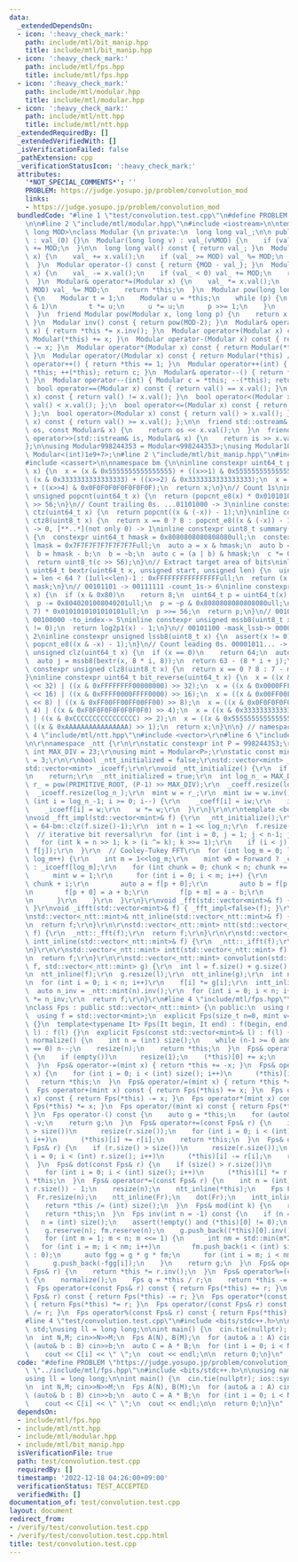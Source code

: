 ```yaml
---
data:
  _extendedDependsOn:
  - icon: ':heavy_check_mark:'
    path: include/mtl/bit_manip.hpp
    title: include/mtl/bit_manip.hpp
  - icon: ':heavy_check_mark:'
    path: include/mtl/fps.hpp
    title: include/mtl/fps.hpp
  - icon: ':heavy_check_mark:'
    path: include/mtl/modular.hpp
    title: include/mtl/modular.hpp
  - icon: ':heavy_check_mark:'
    path: include/mtl/ntt.hpp
    title: include/mtl/ntt.hpp
  _extendedRequiredBy: []
  _extendedVerifiedWith: []
  _isVerificationFailed: false
  _pathExtension: cpp
  _verificationStatusIcon: ':heavy_check_mark:'
  attributes:
    '*NOT_SPECIAL_COMMENTS*': ''
    PROBLEM: https://judge.yosupo.jp/problem/convolution_mod
    links:
    - https://judge.yosupo.jp/problem/convolution_mod
  bundledCode: "#line 1 \"test/convolution.test.cpp\"\n#define PROBLEM \"https://judge.yosupo.jp/problem/convolution_mod\"\
    \n\n#line 2 \"include/mtl/modular.hpp\"\n#include <iostream>\n\ntemplate <long\
    \ long MOD>\nclass Modular {\n private:\n  long long val_;\n\n public:\n  Modular()\
    \ : val_(0) {}\n  Modular(long long v) : val_(v%MOD) {\n    if (val_ < 0) val_\
    \ += MOD;\n  }\n\n  long long val() const { return val_; }\n  Modular& operator+=(Modular\
    \ x) {\n    val_ += x.val();\n    if (val_ >= MOD) val_ %= MOD;\n    return *this;\n\
    \  }\n  Modular operator-() const { return {MOD - val_}; }\n  Modular& operator-=(Modular\
    \ x) {\n    val_ -= x.val();\n    if (val_ < 0) val_ += MOD;\n    return *this;\n\
    \  }\n  Modular& operator*=(Modular x) {\n    val_ *= x.val();\n    if (val_ >=\
    \ MOD) val_ %= MOD;\n    return *this;\n  }\n  Modular pow(long long p) const\
    \ {\n    Modular t = 1;\n    Modular u = *this;\n    while (p) {\n      if (p\
    \ & 1)\n        t *= u;\n      u *= u;\n      p >>= 1;\n    }\n    return t;\n\
    \  }\n  friend Modular pow(Modular x, long long p) {\n    return x.pow(p);\n \
    \ }\n  Modular inv() const { return pow(MOD-2); }\n  Modular& operator/=(Modular\
    \ x) { return *this *= x.inv(); }\n  Modular operator+(Modular x) const { return\
    \ Modular(*this) += x; }\n  Modular operator-(Modular x) const { return Modular(*this)\
    \ -= x; }\n  Modular operator*(Modular x) const { return Modular(*this) *= x;\
    \ }\n  Modular operator/(Modular x) const { return Modular(*this) /= x; }\n  Modular&\
    \ operator++() { return *this += 1; }\n  Modular operator++(int) { Modular c =\
    \ *this; ++(*this); return c; }\n  Modular& operator--() { return *this -= 1;\
    \ }\n  Modular operator--(int) { Modular c = *this; --(*this); return c; }\n\n\
    \  bool operator==(Modular x) const { return val() == x.val(); }\n  bool operator!=(Modular\
    \ x) const { return val() != x.val(); }\n  bool operator<(Modular x) const { return\
    \ val() < x.val(); };\n  bool operator<=(Modular x) const { return val() <= x.val();\
    \ };\n  bool operator>(Modular x) const { return val() > x.val(); };\n  bool operator>=(Modular\
    \ x) const { return val() >= x.val(); };\n\n  friend std::ostream& operator<<(std::ostream&\
    \ os, const Modular& x) {\n    return os << x.val();\n  }\n  friend std::istream&\
    \ operator>>(std::istream& is, Modular& x) {\n    return is >> x.val_;\n  }\n\n\
    };\n\nusing Modular998244353 = Modular<998244353>;\nusing Modular1000000007 =\
    \ Modular<(int)1e9+7>;\n#line 2 \"include/mtl/bit_manip.hpp\"\n#include <cstdint>\n\
    #include <cassert>\n\nnamespace bm {\n\ninline constexpr uint64_t popcnt_e8(uint64_t\
    \ x) {\n  x = (x & 0x5555555555555555) + ((x>>1) & 0x5555555555555555);\n  x =\
    \ (x & 0x3333333333333333) + ((x>>2) & 0x3333333333333333);\n  x = (x & 0x0F0F0F0F0F0F0F0F)\
    \ + ((x>>4) & 0x0F0F0F0F0F0F0F0F);\n  return x;\n}\n// Count 1s\ninline constexpr\
    \ unsigned popcnt(uint64_t x) {\n  return (popcnt_e8(x) * 0x0101010101010101)\
    \ >> 56;\n}\n// Count trailing 0s. ...01101000 -> 3\ninline constexpr unsigned\
    \ ctz(uint64_t x) {\n  return popcnt((x & (-x)) - 1);\n}\ninline constexpr unsigned\
    \ ctz8(uint8_t x) {\n  return x == 0 ? 8 : popcnt_e8((x & (-x)) - 1);\n}\n// [00..0](8bit)\
    \ -> 0, [**..*](not only 0) -> 1\ninline constexpr uint8_t summary(uint64_t x)\
    \ {\n  constexpr uint64_t hmask = 0x8080808080808080ull;\n  constexpr uint64_t\
    \ lmask = 0x7F7F7F7F7F7F7F7Full;\n  auto a = x & hmask;\n  auto b = x & lmask;\n\
    \  b = hmask - b;\n  b = ~b;\n  auto c = (a | b) & hmask;\n  c *= 0x0002040810204081ull;\n\
    \  return uint8_t(c >> 56);\n}\n// Extract target area of bits\ninline constexpr\
    \ uint64_t bextr(uint64_t x, unsigned start, unsigned len) {\n  uint64_t mask\
    \ = len < 64 ? (1ull<<len)-1 : 0xFFFFFFFFFFFFFFFFull;\n  return (x >> start) &\
    \ mask;\n}\n// 00101101 -> 00111111 -count_1s-> 6\ninline constexpr unsigned log2p1(uint8_t\
    \ x) {\n  if (x & 0x80)\n    return 8;\n  uint64_t p = uint64_t(x) * 0x0101010101010101ull;\n\
    \  p -= 0x8040201008040201ull;\n  p = ~p & 0x8080808080808080ull;\n  p = (p >>\
    \ 7) * 0x0101010101010101ull;\n  p >>= 56;\n  return p;\n}\n// 00101100 -mask_mssb->\
    \ 00100000 -to_index-> 5\ninline constexpr unsigned mssb8(uint8_t x) {\n  assert(x\
    \ != 0);\n  return log2p1(x) - 1;\n}\n// 00101100 -mask_lssb-> 00000100 -to_index->\
    \ 2\ninline constexpr unsigned lssb8(uint8_t x) {\n  assert(x != 0);\n  return\
    \ popcnt_e8((x & -x) - 1);\n}\n// Count leading 0s. 00001011... -> 4\ninline constexpr\
    \ unsigned clz(uint64_t x) {\n  if (x == 0)\n    return 64;\n  auto i = mssb8(summary(x));\n\
    \  auto j = mssb8(bextr(x, 8 * i, 8));\n  return 63 - (8 * i + j);\n}\ninline\
    \ constexpr unsigned clz8(uint8_t x) {\n  return x == 0 ? 8 : 7 - mssb8(x);\n\
    }\ninline constexpr uint64_t bit_reverse(uint64_t x) {\n  x = ((x & 0x00000000FFFFFFFF)\
    \ << 32) | ((x & 0xFFFFFFFF00000000) >> 32);\n  x = ((x & 0x0000FFFF0000FFFF)\
    \ << 16) | ((x & 0xFFFF0000FFFF0000) >> 16);\n  x = ((x & 0x00FF00FF00FF00FF)\
    \ << 8) | ((x & 0xFF00FF00FF00FF00) >> 8);\n  x = ((x & 0x0F0F0F0F0F0F0F0F) <<\
    \ 4) | ((x & 0xF0F0F0F0F0F0F0F0) >> 4);\n  x = ((x & 0x3333333333333333) << 2)\
    \ | ((x & 0xCCCCCCCCCCCCCCCC) >> 2);\n  x = ((x & 0x5555555555555555) << 1) |\
    \ ((x & 0xAAAAAAAAAAAAAAAA) >> 1);\n  return x;\n}\n\n} // namespace bm\n#line\
    \ 4 \"include/mtl/ntt.hpp\"\n#include <vector>\r\n#line 6 \"include/mtl/ntt.hpp\"\
    \n\r\nnamespace _ntt {\r\n\r\nstatic constexpr int P = 998244353;\r\nstatic constexpr\
    \ int MAX_DIV = 23;\r\nusing mint = Modular<P>;\r\nstatic const mint PRIMITIVE_ROOT\
    \ = 3;\r\n\r\nbool _ntt_initialized = false;\r\nstd::vector<mint> _coeff;\r\n\
    std::vector<mint> _icoeff;\r\n\r\nvoid _ntt_initialize() {\r\n  if (_ntt_initialized)\r\
    \n    return;\r\n  _ntt_initialized = true;\r\n  int log_n_ = MAX_DIV;\r\n  mint\
    \ r_ = pow(PRIMITIVE_ROOT, (P-1) >> MAX_DIV);\r\n  _coeff.resize(log_n_);\r\n\
    \  _icoeff.resize(log_n_);\r\n  mint w = r_;\r\n  mint iw = w.inv();\r\n  for\
    \ (int i = log_n_-1; i >= 0; i--) {\r\n    _coeff[i] = iw;\r\n    iw *= iw;\r\n\
    \    _icoeff[i] = w;\r\n    w *= w;\r\n  }\r\n}\r\n\r\ntemplate <bool Forward>\r\
    \nvoid _fft_impl(std::vector<mint>& f) {\r\n  _ntt_initialize();\r\n  int log_n\
    \ = 64-bm::clz(f.size()-1);\r\n  int n = 1 << log_n;\r\n  f.resize(n, 0);\r\n\
    \  // iterative bit reversal\r\n  for (int i = 0, j = 1; j < n-1; j++) {\r\n \
    \   for (int k = n >> 1; k > (i ^= k); k >>= 1);\r\n    if (i < j) std::swap(f[i],\
    \ f[j]);\r\n  }\r\n  // Cooley-Tukey FFT\r\n  for (int log_m = 0; log_m < log_n;\
    \ log_m++) {\r\n    int m = 1<<log_m;\r\n    mint w0 = Forward ? _coeff[log_m]\
    \ : _icoeff[log_m];\r\n    for (int chunk = 0; chunk < n; chunk += 2*m) {\r\n\
    \      mint w = 1;\r\n      for (int i = 0; i < m; i++) {\r\n        auto p =\
    \ chunk + i;\r\n        auto a = f[p + 0];\r\n        auto b = f[p + m] * w;\r\
    \n        f[p + 0] = a + b;\r\n        f[p + m] = a - b;\r\n        w *= w0;\r\
    \n      }\r\n    }\r\n  }\r\n}\r\nvoid _fft(std::vector<mint>& f) { _fft_impl<true>(f);\
    \ }\r\nvoid _ifft(std::vector<mint>& f) { _fft_impl<false>(f); }\r\n\r\n}\r\n\r\
    \nstd::vector<_ntt::mint>& ntt_inline(std::vector<_ntt::mint>& f) {\r\n  _ntt::_fft(f);\r\
    \n  return f;\r\n}\r\n\r\nstd::vector<_ntt::mint> ntt(std::vector<_ntt::mint>\
    \ f) {\r\n  _ntt::_fft(f);\r\n  return f;\r\n}\r\n\r\nstd::vector<_ntt::mint>&\
    \ intt_inline(std::vector<_ntt::mint>& f) {\r\n  _ntt::_ifft(f);\r\n  return f;\r\
    \n}\r\n\r\nstd::vector<_ntt::mint> intt(std::vector<_ntt::mint> f) {\r\n  _ntt::_ifft(f);\r\
    \n  return f;\r\n}\r\n\r\nstd::vector<_ntt::mint> convolution(std::vector<_ntt::mint>\
    \ f, std::vector<_ntt::mint> g) {\r\n  int l = f.size() + g.size() - 1;\r\n  f.resize(l);\r\
    \n  ntt_inline(f);\r\n  g.resize(l);\r\n  ntt_inline(g);\r\n  int n = f.size();\r\
    \n  for (int i = 0; i < n; i++)\r\n    f[i] *= g[i];\r\n  intt_inline(f);\r\n\
    \  auto n_inv = _ntt::mint(n).inv();\r\n  for (int i = 0; i < n; i++)\r\n    f[i]\
    \ *= n_inv;\r\n  return f;\r\n}\r\n#line 4 \"include/mtl/fps.hpp\"\n#include <initializer_list>\n\
    \nclass Fps : public std::vector<_ntt::mint> {\n public:\n  using mint = _ntt::mint;\n\
    \  using f = std::vector<mint>;\n  explicit Fps(size_t n=0, mint v=0) : f(n, v)\
    \ {}\n  template<typename It> Fps(It begin, It end) : f(begin, end) {}\n  Fps(std::initializer_list<mint>\
    \ l) : f(l) {}\n  explicit Fps(const std::vector<mint>& l) : f(l) {}\n\n  Fps&\
    \ normalize() {\n    int n = (int) size();\n    while (n-1 >= 0 and (*this)[n-1]\
    \ == 0) n--;\n    resize(n);\n    return *this;\n  }\n  Fps& operator+=(mint x)\
    \ {\n    if (empty())\n      resize(1);\n    (*this)[0] += x;\n    return *this;\n\
    \  }\n  Fps& operator-=(mint x) { return *this += -x; }\n  Fps& operator*=(mint\
    \ x) {\n    for (int i = 0; i < (int) size(); i++)\n      (*this)[i] *= x;\n \
    \   return *this;\n  }\n  Fps& operator/=(mint x) { return *this *= x.inv(); }\n\
    \  Fps operator+(mint x) const { return Fps(*this) += x; }\n  Fps operator-(mint\
    \ x) const { return Fps(*this) -= x; }\n  Fps operator*(mint x) const { return\
    \ Fps(*this) *= x; }\n  Fps operator/(mint x) const { return Fps(*this) /= x;\
    \ }\n  Fps operator-() const {\n    auto g = *this;\n    for (auto& v : g) v =\
    \ -v;\n    return g;\n  }\n  Fps& operator+=(const Fps& r) {\n    if (r.size()\
    \ > size())\n      resize(r.size());\n    for (int i = 0; i < (int) r.size();\
    \ i++)\n      (*this)[i] += r[i];\n    return *this;\n  }\n  Fps& operator-=(const\
    \ Fps& r) {\n    if (r.size() > size())\n      resize(r.size());\n    for (int\
    \ i = 0; i < (int) r.size(); i++)\n      (*this)[i] -= r[i];\n    return *this;\n\
    \  }\n  Fps& dot(const Fps& r) {\n    if (size() > r.size())\n      resize(r.size());\n\
    \    for (int i = 0; i < (int) size(); i++)\n      (*this)[i] *= r[i];\n    return\
    \ *this;\n  }\n  Fps& operator*=(const Fps& r) {\n    int n = (int) (size() +\
    \ r.size()) - 1;\n    resize(n);\n    ntt_inline(*this);\n    Fps Fr = r;\n  \
    \  Fr.resize(n);\n    ntt_inline(Fr);\n    dot(Fr);\n    intt_inline(*this);\n\
    \    return *this /= (int) size();\n  }\n  Fps& mod(int k) {\n    resize(k);\n\
    \    return *this;\n  }\n  Fps inv(int n = -1) const {\n    if (n == -1)\n   \
    \   n = (int) size();\n    assert(!empty() and (*this)[0] != 0);\n    Fps g,fm;\n\
    \    g.reserve(n); fm.reserve(n);\n    g.push_back((*this)[0].inv());\n    fm.push_back((*this)[0]);\n\
    \    for (int m = 1; m < n; m <<= 1) {\n      int nm = std::min(m*2, n);\n   \
    \   for (int i = m; i < nm; i++)\n        fm.push_back(i < (int) size() ? (*this)[i]\
    \ : 0);\n      auto fgg = g * g * fm;\n      for (int i = m; i < nm; i++)\n  \
    \      g.push_back(-fgg[i]);\n    }\n    return g;\n  }\n  Fps& operator/=(const\
    \ Fps& r) {\n    return *this *= r.inv();\n  }\n  Fps& operator%=(const Fps& r)\
    \ {\n    normalize();\n    Fps q = *this / r;\n    return *this -= q * r;\n  }\n\
    \  Fps operator+(const Fps& r) const { return Fps(*this) += r; }\n  Fps operator-(const\
    \ Fps& r) const { return Fps(*this) -= r; }\n  Fps operator*(const Fps& r) const\
    \ { return Fps(*this) *= r; }\n  Fps operator/(const Fps& r) const { return Fps(*this)\
    \ /= r; }\n  Fps operator%(const Fps& r) const { return Fps(*this) %= r; }\n};\n\
    #line 4 \"test/convolution.test.cpp\"\n#include <bits/stdc++.h>\n\nusing namespace\
    \ std;\nusing ll = long long;\n\nint main() {\n  cin.tie(nullptr); ios::sync_with_stdio(false);\n\
    \n  int N,M; cin>>N>>M;\n  Fps A(N), B(M);\n  for (auto& a : A) cin>>a;\n  for\
    \ (auto& b : B) cin>>b;\n  auto C = A * B;\n  for (int i = 0; i < N+M-1; i++)\n\
    \    cout << C[i] << \" \";\n  cout << endl;\n\n  return 0;\n}\n"
  code: "#define PROBLEM \"https://judge.yosupo.jp/problem/convolution_mod\"\n\n#include\
    \ \"../include/mtl/fps.hpp\"\n#include <bits/stdc++.h>\n\nusing namespace std;\n\
    using ll = long long;\n\nint main() {\n  cin.tie(nullptr); ios::sync_with_stdio(false);\n\
    \n  int N,M; cin>>N>>M;\n  Fps A(N), B(M);\n  for (auto& a : A) cin>>a;\n  for\
    \ (auto& b : B) cin>>b;\n  auto C = A * B;\n  for (int i = 0; i < N+M-1; i++)\n\
    \    cout << C[i] << \" \";\n  cout << endl;\n\n  return 0;\n}\n"
  dependsOn:
  - include/mtl/fps.hpp
  - include/mtl/ntt.hpp
  - include/mtl/modular.hpp
  - include/mtl/bit_manip.hpp
  isVerificationFile: true
  path: test/convolution.test.cpp
  requiredBy: []
  timestamp: '2022-12-18 04:26:00+09:00'
  verificationStatus: TEST_ACCEPTED
  verifiedWith: []
documentation_of: test/convolution.test.cpp
layout: document
redirect_from:
- /verify/test/convolution.test.cpp
- /verify/test/convolution.test.cpp.html
title: test/convolution.test.cpp
---
```

